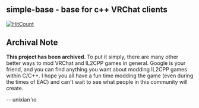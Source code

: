 ## simple-base - base for c++ VRChat clients
[![HitCount](https://hits.dwyl.com/notunixian/simple-base.svg?style=flat-square)](http://hits.dwyl.com/notunixian/simple-base)

## Archival Note
**This project has been archived**. To put it simply, there are many other better ways to mod VRChat and IL2CPP games in general. Google is your friend, and you can find anything you want about modding IL2CPP games within C/C++. I hope you all have a fun time modding the game (even during the times of EAC) and can't wait to see what people in this community will create.

-- unixian \o
